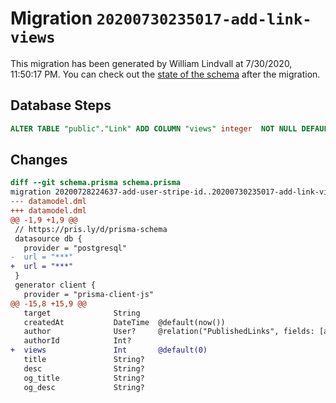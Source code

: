 # Migration `20200730235017-add-link-views`

This migration has been generated by William Lindvall at 7/30/2020, 11:50:17 PM.
You can check out the [state of the schema](./schema.prisma) after the migration.

## Database Steps

```sql
ALTER TABLE "public"."Link" ADD COLUMN "views" integer  NOT NULL DEFAULT 0;
```

## Changes

```diff
diff --git schema.prisma schema.prisma
migration 20200728224637-add-user-stripe-id..20200730235017-add-link-views
--- datamodel.dml
+++ datamodel.dml
@@ -1,9 +1,9 @@
 // https://pris.ly/d/prisma-schema
 datasource db {
   provider = "postgresql"
-  url = "***"
+  url = "***"
 }
 generator client {
   provider = "prisma-client-js"
@@ -15,8 +15,9 @@
   target              String
   createdAt           DateTime  @default(now())
   author              User?     @relation("PublishedLinks", fields: [authorId], references: [id])
   authorId            Int?
+  views               Int       @default(0)
   title               String?
   desc                String?
   og_title            String?
   og_desc             String?
```


